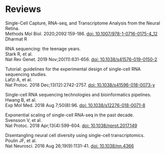 # Reviews   
Single-Cell Capture, RNA-seq, and Transcriptome Analysis from the Neural Retina.   
Methods Mol Biol. 2020;2092:159-186. [doi: 10.1007/978-1-0716-0175-4_12](https://doi.org/10.1007/978-1-0716-0175-4_12)   
Dharmat R   

RNA sequencing: the teenage years.   
Stark R, et al.   
Nat Rev Genet. 2019 Nov;20(11):631-656. [doi: 10.1038/s41576-019-0150-2](https://doi.org/10.1038/s41576-019-0150-2)   

Tutorial: guidelines for the experimental design of single-cell RNA sequencing studies.   
Lafzi A, et al.   
Nat Protoc. 2018 Dec;13(12):2742-2757. [doi: 10.1038/s41596-018-0073-y](https://doi.org/10.1038/s41596-018-0073-y)   

Single-cell RNA sequencing technologies and bioinformatics pipelines.   
Hwang B, et al.   
Exp Mol Med. 2018 Aug 7;50(8):96. [doi: 10.1038/s12276-018-0071-8](https://doi.org/10.1038/s12276-018-0071-8)   

Exponential scaling of single-cell RNA-seq in the past decade.   
Svensson V, et al.   
Nat Protoc. 2018 Apr;13(4):599-604. [doi: 10.1038/nprot.2017.149](https://doi.org/10.1038/nprot.2017.149)   

Disentangling neural cell diversity using single-cell transcriptomics.   
Poulin JF, et al.   
Nat Neurosci. 2016 Aug 26;19(9):1131-41. [doi: 10.1038/nn.4366](https://doi.org/10.1038/nn.4366)   





